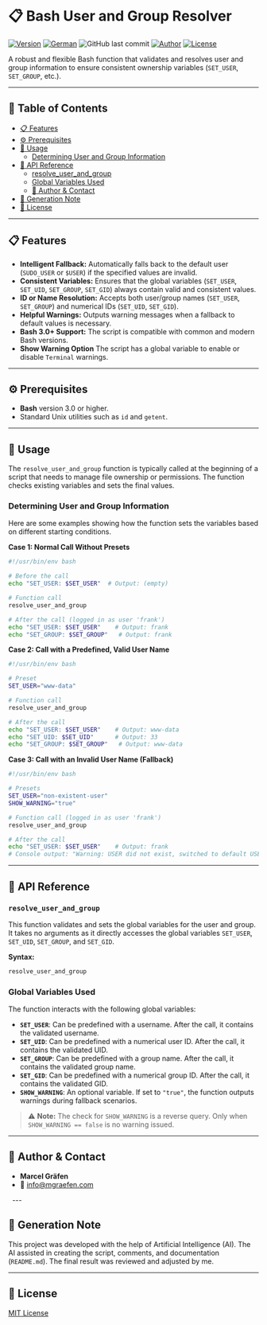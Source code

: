 # 📋 Bash User and Group Resolver

[![Version](https://img.shields.io/badge/version-0.0.1-blue.svg)](https://github.com/Marcel-Graefen/Bash-Resolve-User-Group/releases/tag/0.0.1)
[![German](https://img.shields.io/badge/Language-German-blue)](./README.de.md)
![GitHub last commit](https://img.shields.io/github/last-commit/Marcel-Graefen/Bash-INI-Parser)
[![Author](https://img.shields.io/badge/author-Marcel%20Gr%C3%A4fen-green.svg)](#-author--contact)
[![License](https://img.shields.io/badge/license-MIT-lightgrey.svg)](https://opensource.org/licenses/MIT)

A robust and flexible Bash function that validates and resolves user and group information to ensure consistent ownership variables (`SET_USER`, `SET_GROUP`, etc.).

-----

## 🚀 Table of Contents

  * [📋 Features](#-features)
  * [⚙️ Prerequisites](##%EF%B8%8F-prerequisites)
  * [🚀 Usage](#-usage)
    * [Determining User and Group Information](determining-user-and-group-information)
  * [📌 API Reference](#-api-reference)
    * [resolve_user_and_group](#-resolve_user_and_group)
    * [Global Variables Used](#-global-variables-used)
    * [👤 Author & Contact](#-author-and-contact)
  * [🤖 Generation Note](#-generation-note)
  * [📜 License](#-license)

-----

## 📋 Features

  * **Intelligent Fallback:** Automatically falls back to the default user (`SUDO_USER` or `$USER`) if the specified values are invalid.
  * **Consistent Variables:** Ensures that the global variables (`SET_USER`, `SET_UID`, `SET_GROUP`, `SET_GID`) always contain valid and consistent values.
  * **ID or Name Resolution:** Accepts both user/group names (`SET_USER`, `SET_GROUP`) and numerical IDs (`SET_UID`, `SET_GID`).
  * **Helpful Warnings:** Outputs warning messages when a fallback to default values is necessary.
  * **Bash 3.0+ Support:** The script is compatible with common and modern Bash versions.
  * **Show Warning Option** The script has a global variable to enable or disable `Terminal` warnings.


-----

## ⚙️ Prerequisites

  * **Bash** version 3.0 or higher.
  * Standard Unix utilities such as `id` and `getent`.

-----

## 🚀 Usage

The `resolve_user_and_group` function is typically called at the beginning of a script that needs to manage file ownership or permissions. The function checks existing variables and sets the final values.

### Determining User and Group Information

Here are some examples showing how the function sets the variables based on different starting conditions.

**Case 1: Normal Call Without Presets**

```bash
#!/usr/bin/env bash

# Before the call
echo "SET_USER: $SET_USER"  # Output: (empty)

# Function call
resolve_user_and_group

# After the call (logged in as user 'frank')
echo "SET_USER: $SET_USER"    # Output: frank
echo "SET_GROUP: $SET_GROUP"   # Output: frank
```

**Case 2: Call with a Predefined, Valid User Name**

```bash
#!/usr/bin/env bash

# Preset
SET_USER="www-data"

# Function call
resolve_user_and_group

# After the call
echo "SET_USER: $SET_USER"    # Output: www-data
echo "SET_UID: $SET_UID"      # Output: 33
echo "SET_GROUP: $SET_GROUP"   # Output: www-data
```

**Case 3: Call with an Invalid User Name (Fallback)**

```bash
#!/usr/bin/env bash

# Presets
SET_USER="non-existent-user"
SHOW_WARNING="true"

# Function call (logged in as user 'frank')
resolve_user_and_group

# After the call
echo "SET_USER: $SET_USER"    # Output: frank
# Console output: "Warning: USER did not exist, switched to default USER 'frank'."
```

-----

## 📌 API Reference

### `resolve_user_and_group`

This function validates and sets the global variables for the user and group. It takes no arguments as it directly accesses the global variables `SET_USER`, `SET_UID`, `SET_GROUP`, and `SET_GID`.

**Syntax:**

```bash
resolve_user_and_group
```

### Global Variables Used

The function interacts with the following global variables:

  * **`SET_USER`**: Can be predefined with a username. After the call, it contains the validated username.
  * **`SET_UID`**: Can be predefined with a numerical user ID. After the call, it contains the validated UID.
  * **`SET_GROUP`**: Can be predefined with a group name. After the call, it contains the validated group name.
  * **`SET_GID`**: Can be predefined with a numerical group ID. After the call, it contains the validated GID.
  * **`SHOW_WARNING`**: An optional variable. If set to `"true"`, the function outputs warnings during fallback scenarios.


> ⚠️ **Note:** The check for `SHOW_WARNING` is a reverse query. Only when `SHOW_WARNING == false` is no warning issued.

-----

## 👤 Author & Contact

  * **Marcel Gräfen**
  * 📧 [info@mgraefen.com](mailto:info@mgraefen.com)

  ---

## 🤖 Generation Note

This project was developed with the help of Artificial Intelligence (AI). The AI assisted in creating the script, comments, and documentation (`README.md`). The final result was reviewed and adjusted by me.

-----

## 📜 License

[MIT License](https://www.google.com/search?q=LICENSE)
